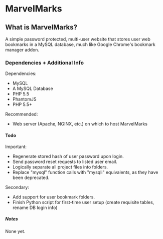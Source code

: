 # MarvelMarks

## What is MarvelMarks?
A simple password protected, multi-user website that stores user web bookmarks in a MySQL database, much like Google Chrome's bookmark manager addon.

### Dependencies + Additional Info
Dependencies:

 - MySQL
 - A MySQL Database
 - PHP 5.5
 - PhantomJS
 - PHP 5.5+
 
 Recommended:
 - Web server (Apache, NGINX, etc.) on which to host MarvelMarks
 
 #### Todo
Important:
 - Regenerate stored hash of user password upon login.
 - Send password reset requests to listed user email.
 - Logically separate all project files into folders.
 - Replace "mysql" function calls with "mysqli" equivalents, as they have been deprecated.

Secondary:
- Add support for user bookmark folders.
- Finish Python script for first-time user setup (create requisite tables, rename DB login info)
 
 ##### Notes
 None yet.
